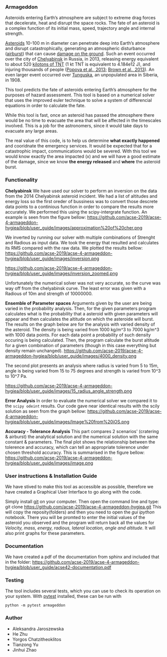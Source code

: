 ### Armageddon

Asteroids entering Earth’s atmosphere are subject to extreme drag forces that decelerate, heat and disrupt the space rocks. The fate of an asteroid is a complex function of its initial mass, speed, trajectory angle and internal strength. 

[Asteroids](https://en.wikipedia.org/wiki/Asteroid) 10-100 m in diameter can penetrate deep into Earth’s atmosphere and disrupt catastrophically, generating an atmospheric disturbance ([airburst](https://en.wikipedia.org/wiki/Air_burst)) that can cause [damage on the ground](https://www.youtube.com/watch?v=tq02C_3FvFo). Such an event occurred over the city of [Chelyabinsk](https://en.wikipedia.org/wiki/Chelyabinsk_meteor) in Russia, in 2013, releasing energy equivalent to about 520 [kilotons of TNT](https://en.wikipedia.org/wiki/TNT_equivalent) (1 kt TNT is equivalent to 4.184e12 J), and injuring thousands of people ([Popova et al., 2013](http://doi.org/10.1126/science.1242642); [Brown et al., 2013](http://doi.org/10.1038/nature12741)). An even larger event occurred over [Tunguska](https://en.wikipedia.org/wiki/Tunguska_event), an unpopulated area in Siberia, in 1908. 

This tool predicts the fate of asteroids entering Earth’s atmosphere for the purposes of hazard assessment.
This tool is based on a numerical solver that uses the improved euler technique to solve a system of differencial equations in order to calculate the fate.

While this tool is fast, once an asteroid has passed the atmosphere there would be no time to evacuate the area that will be affected in the timescales involved. This is a job for the astronomers, since it would take days to evacuate any large areas. 

The real value of this code, is to help us determine __what exactly happened__ and cooridnate the emergency services. It would be expected that for a catastrophic impact, communications would be severed. With this tool we would know exactly the area impacted (x) and we will have a good estimate of the damage, since we know __the energy released__ and __where__ the asteroid burst.

### Functionality


**Chelyabinsk**
We have used our solver to perform an inversion on the data from the 2014 Chelyabinsk asteroid incident. 
We had a list of altitudes and energy loss so the first oreder of bussiness was to convert those descrete data points to a continious function in order to compare the results more accurately. We performed this using the scipy-intergrate function. An example is seen from the figure bellow:
https://github.com/acse-2019/acse-4-armageddon-hygiea/blob/user_guide/images/approximation%20of%20cher.png

We inverted by running our solver with multiple combinations of Strenght and Radious as input data. We took the energy that resulted and calculates its RMS compared with the raw data. We plotted the results bellow:
https://github.com/acse-2019/acse-4-armageddon-hygiea/blob/user_guide/images/inversion.png

https://github.com/acse-2019/acse-4-armageddon-hygiea/blob/user_guide/images/inversion_zoomed.png

Unfortunately the numerical solver was not very accurate, so the curve was way off from the chelyabinsk curve. The least error was given with a Radious of 10m and strength of 10000000.


**Ensemble of Parameter spaces**
Arguments given by the user are being varied in the probability analysis. Then, for the given parameters program calculates what is the probability that a asteroid with given parameters will appear and then calculates the altitude on which the asteroide will burst. 
The results on the graph below are for the analysis with varied density of the asteroid. The density is being varied from 1000 kg/m^3 to 7000 kg/m^3 with 1000 data points. For each data point a probability of such density occuring is being calculated. Then, the program calculate the burst altitude for a given combination of parameters (though in this case everything but density remain unchanged).
https://github.com/acse-2019/acse-4-armageddon-hygiea/blob/user_guide/images/4000_density.png

The second plot presents an analysis where radius is varied from 5 to 15m, angle is being varied from 15 to 75 degrees and strength is varied from 10^3 to 10^7 Pa.

https://github.com/acse-2019/acse-4-armageddon-hygiea/blob/user_guide/images/15_radius_angle_strength.png


**Error Analysis**
In order to evaluate the numerical solver we compared it to the `scipy odeint` results. Our code gave near identical results with the scily solution as seen from the graph bellow:
https://github.com/acse-2019/acse-4-armageddon-hygiea/blob/user_guide/images/Image%20from%20iOS.png

**Accuracy - Tolerance Analysis**
This part compares 2 scenarios' (cratering & airburst) the analytical solution and the numerical solution with the same constant & parameters. The final plot shows the relationship between the tolerence and accuracy, which can tell an appropriate tolerence under chosen threshold accuracy. This is summarised in the figure bellow:
https://github.com/acse-2019/acse-4-armageddon-hygiea/blob/user_guide/images/image.png
### User instructions & Installation Guide

We have stived to make this tool as accessible as possible, therefore we have created a Graphical User Interface to go along with the code.

Simply install [git](https://www.linode.com/docs/development/version-control/how-to-install-git-on-linux-mac-and-windows/) on your computer.
Then open the command line and type:
    git clone https://github.com/acse-2019/acse-4-armageddon-hygiea.git
This will copy the reposity(folders) and then you need to open the *gui ipython* notebook. There you will be promted to enter the initial values of the asteroid you observed and the program will return back all the values for *Velocity, mass, energy, radious, lateral location, angle and altitude*. It will also print graphs for these parameters.


### Documentation

We have created a pdf of the documentation from sphinx and included that in the folder:
https://github.com/acse-2019/acse-4-armageddon-hygiea/blob/user_guide/acse42-documentation.pdf


### Testing

The tool includes several tests, which you can use to check its operation on your system. With [pytest](https://doc.pytest.org/en/latest) installed, these can be run with

```
python -m pytest armageddon
```

### Author

* Aleksandra Jaroszewska
* He Zhu
* Yorgos Chatzitheoklitos
* Tianzong Yu
* Jinhui Zhao
